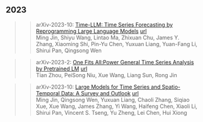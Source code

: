 
## 2023  

>> arXiv-2023-10: [Time-LLM: Time Series Forecasting by Reprogramming Large Language Models](./paper/2310.01728.pdf) [url](https://arxiv.org/abs/2310.01728)  
>> Ming Jin, Shiyu Wang, Lintao Ma, Zhixuan Chu, James Y. Zhang, Xiaoming Shi, Pin-Yu Chen, Yuxuan Liang, Yuan-Fang Li, Shirui Pan, Qingsong Wen  
>> 


>> arXiv-2023-2: [One Fits All:Power General Time Series Analysis by Pretrained LM](./paper/2302.11939.pdf) [url](https://arxiv.org/abs/2302.11939)  
>> Tian Zhou, PeiSong Niu, Xue Wang, Liang Sun, Rong Jin  
>> 


>> arXiv-2023-10: [Large Models for Time Series and Spatio-Temporal Data: A Survey and Outlook](./paper/2310.10196.pdf) [url](https://arxiv.org/abs/2310.10196)  
>> Ming Jin, Qingsong Wen, Yuxuan Liang, Chaoli Zhang, Siqiao Xue, Xue Wang, James Zhang, Yi Wang, Haifeng Chen, Xiaoli Li, Shirui Pan, Vincent S. Tseng, Yu Zheng, Lei Chen, Hui Xiong  
>> 




